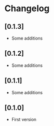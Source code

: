 # Changelog

## [0.1.3]
- Some additions

## [0.1.2]
- Some additions

## [0.1.1]
- Some additions

## [0.1.0]
- First version
